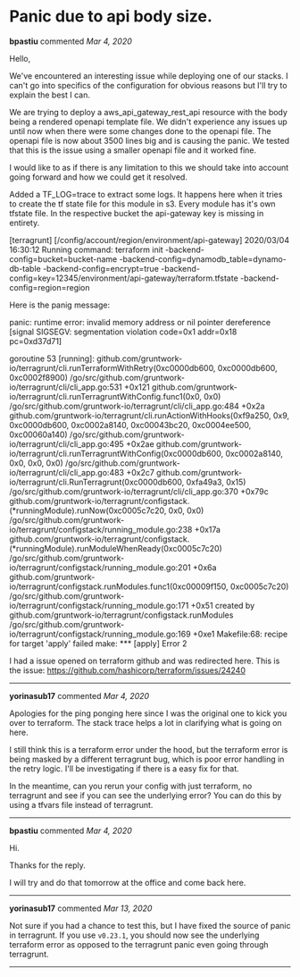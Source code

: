 # Panic due to api body size. 

**bpastiu** commented *Mar 4, 2020*

Hello,

We've encountered an interesting issue while deploying one of our stacks.
I can't go into specifics of the configuration for obvious reasons but I'll try to explain the best I can.

We are trying to deploy a aws_api_gateway_rest_api resource with the body being a rendered openapi template file.
We didn't experience any issues up until now when there were some changes done to the openapi file.
The openapi file is now about 3500 lines big and is causing the panic. We tested that this is the issue using a smaller openapi file and it worked fine.

I would like to as if there is any limitation to this we should take into account going forward and how we could get it resolved.

Added a TF_LOG=trace to extract some logs. It happens here when it tries to create the tf state file for this module in s3. Every module has it's own tfstate file.
In the respective bucket the api-gateway key is missing in entirety.

[terragrunt] [/config/account/region/environment/api-gateway] 2020/03/04 16:30:12 Running command: terraform init -backend-config=bucket=bucket-name -backend-config=dynamodb_table=dynamo-db-table -backend-config=encrypt=true -backend-config=key=12345/environment/api-gateway/terraform.tfstate -backend-config=region=region

Here is the panig message:

panic: runtime error: invalid memory address or nil pointer dereference
[signal SIGSEGV: segmentation violation code=0x1 addr=0x18 pc=0xd37d71]

goroutine 53 [running]:
github.com/gruntwork-io/terragrunt/cli.runTerraformWithRetry(0xc0000db600, 0xc0000db600, 0xc0002f8900)
/go/src/github.com/gruntwork-io/terragrunt/cli/cli_app.go:531 +0x121
github.com/gruntwork-io/terragrunt/cli.runTerragruntWithConfig.func1(0x0, 0x0)
/go/src/github.com/gruntwork-io/terragrunt/cli/cli_app.go:484 +0x2a
github.com/gruntwork-io/terragrunt/cli.runActionWithHooks(0xf9a250, 0x9, 0xc0000db600, 0xc0002a8140, 0xc00043bc20, 0xc0004ee500, 0xc00060a140)
/go/src/github.com/gruntwork-io/terragrunt/cli/cli_app.go:495 +0x2ae
github.com/gruntwork-io/terragrunt/cli.runTerragruntWithConfig(0xc0000db600, 0xc0002a8140, 0x0, 0x0, 0x0)
/go/src/github.com/gruntwork-io/terragrunt/cli/cli_app.go:483 +0x2c7
github.com/gruntwork-io/terragrunt/cli.RunTerragrunt(0xc0000db600, 0xfa49a3, 0x15)
/go/src/github.com/gruntwork-io/terragrunt/cli/cli_app.go:370 +0x79c
github.com/gruntwork-io/terragrunt/configstack.(*runningModule).runNow(0xc0005c7c20, 0x0, 0x0)
/go/src/github.com/gruntwork-io/terragrunt/configstack/running_module.go:238 +0x17a
github.com/gruntwork-io/terragrunt/configstack.(*runningModule).runModuleWhenReady(0xc0005c7c20)
/go/src/github.com/gruntwork-io/terragrunt/configstack/running_module.go:201 +0x6a
github.com/gruntwork-io/terragrunt/configstack.runModules.func1(0xc00009f150, 0xc0005c7c20)
/go/src/github.com/gruntwork-io/terragrunt/configstack/running_module.go:171 +0x51
created by github.com/gruntwork-io/terragrunt/configstack.runModules
/go/src/github.com/gruntwork-io/terragrunt/configstack/running_module.go:169 +0xe1
Makefile:68: recipe for target 'apply' failed
make: *** [apply] Error 2

I had a issue opened on terraform github and was redirected here. 
This is the issue:
https://github.com/hashicorp/terraform/issues/24240
<br />
***


**yorinasub17** commented *Mar 4, 2020*

Apologies for the ping ponging here since I was the original one to kick you over to terraform. The stack trace helps a lot in clarifying what is going on here.

I still think this is a terraform error under the hood, but the terraform error is being masked by a different terragrunt bug, which is poor error handling in the retry logic. I'll be investigating if there is a easy fix for that.

In the meantime, can you rerun your config with just terraform, no terragrunt and see if you can see the underlying error? You can do this by using a tfvars file instead of terragrunt.


***

**bpastiu** commented *Mar 4, 2020*

Hi. 

Thanks for the reply.

I will try and do that tomorrow at the office and come back here.
***

**yorinasub17** commented *Mar 13, 2020*

Not sure if you had a chance to test this, but I have fixed the source of panic in terragrunt. If you use `v0.23.1`, you should now see the underlying terraform error as opposed to the terragrunt panic even going through terragrunt.
***

